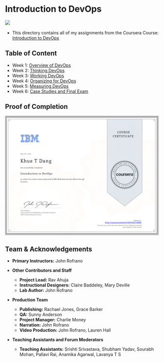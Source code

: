 # Introduction to DevOps

<img src="../IBM-Logo-Blk---Square.png" width=150>

- This directory contains all of my assignments from the Coursera Course: [Introduction to DevOps](https://www.coursera.org/learn/intro-to-devops?specialization=devops-and-software-engineering)

## Table of Content

- Week 1: [Overview of DevOps](https://github.com/ginny100/IBM-DevOps-and-Software-Engineering/tree/master/Course%201%20-%20Introduction%20to%20DevOps/Week%201%20-%20Overview%20of%20DevOps)
- Week 2: [Thinking DevOps](https://github.com/ginny100/IBM-DevOps-and-Software-Engineering/tree/master/Course%201%20-%20Introduction%20to%20DevOps/Week%202%20-%20Thinking%20DevOps)
- Week 3: [Working DevOps](https://github.com/ginny100/IBM-DevOps-and-Software-Engineering/tree/master/Course%201%20-%20Introduction%20to%20DevOps/Week%203%20-%20Working%20DevOps)
- Week 4: [Organizing for DevOps](https://github.com/ginny100/IBM-DevOps-and-Software-Engineering/tree/master/Course%201%20-%20Introduction%20to%20DevOps/Week%204%20-%20Organizing%20for%20DevOps)
- Week 5: [Measuring DevOps](https://github.com/ginny100/IBM-DevOps-and-Software-Engineering/tree/master/Course%201%20-%20Introduction%20to%20DevOps/Week%205%20-%20Measuring%20DevOps)
- Week 6: [Case Studies and Final Exam](https://github.com/ginny100/IBM-DevOps-and-Software-Engineering/tree/master/Course%201%20-%20Introduction%20to%20DevOps/Week%206%20-%20Case%20Studies%20and%20Final%20Exam)

## Proof of Completion

<img src="certificate.png" width=800>

## Team & Acknowledgements

- __Primary Instructors:__ John Rofrano

- __Other Contributors and Staff__
    - __Project Lead:__ Rav Ahuja
    - __Instructional Designers:__ Claire Baddeley, Mary Deville
    - __Lab Author:__ John Rofrano

- __Production Team__
    - __Publishing:__ Rachael Jones, Grace Barker
    - __QA:__ Sunny Anderson
    - __Project Manager:__ Charlie Money
    - __Narration:__ John Rofrano
    - __Video Production:__ John Rofrano, Lauren Hall

- __Teaching Assistants and Forum Moderators__
    - __Teaching Assistants:__ Srishti Srivastava, Shubham Yadav, Sourabh Mohan, Pallavi Rai, Anamika Agarwal, Lavanya T S